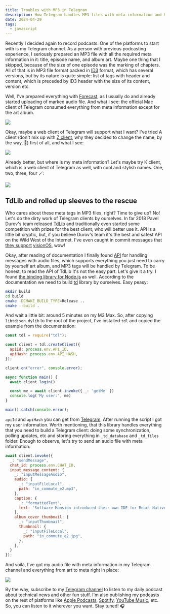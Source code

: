 ```yaml
---
title: Troubles with MP3 in Telegram
description: How Telegram handles MP3 files with meta information and how finally I've managed to upload it with all required data, with my art album, title and everything in 2024 using legendary TdLib from Durov's team.
date: 2024-04-29
tags:
  - javascript
---
```

Recently I decided again to record podcasts. One of the platforms to start with is my Telegram channel. As a person with previous podcasting experience, I seriously prepared an MP3 file with all the required meta information in it: title, episode name, and album art. Maybe one thing that I skipped, because of the size of one episode was the marking of chapters. All of that is in MP3 file format packed in <a href="https://en.wikipedia.org/wiki/ID3" target="_blank">ID3</a> format, which has several versions, but by its nature is quite simple: list of tags with header and content, which is preceded by ID3 header with the size of its content, version etc.

Well, I've prepared everything with <a href="https://overcast.fm/forecast" target="_blank">Forecast</a>, as I usually do and already started uploading of marked audio file. And what I see: the official Mac client of Telegram consumed everything from meta information except for the art album.

<img src="{% imageUrl 'content/desktop.png' %}">

Okay, maybe a web client of Telegram will support what I want? I've tried A client (don't mix up with <a href="https://web.archive.org/web/20220224044948/https://telegram.org/apps" target="_blank">Z client</a>, why they decided to change the name, by the way, 🤔) first of all, and what I see:

<img src="{% imageUrl 'content/web_a.png' %}">

Already better, but where is my meta information? Let's maybe try K client, which is a web client of Telegram as well, with cool and stylish names. One, two, three, four 🪄:

<img src="{% imageUrl 'content/web_k.png' %}">

## TdLib and rolled up sleeves to the rescue

Who cares about these meta tags in MP3 files, right? Time to give up? No! Let's do the dirty work of Telegram clients by ourselves. In far 2018 Pavel Durov's team released <a href="https://core.telegram.org/tdlib" target="_blank">TdLib</a> and traditionally even started some competition with prizes for the best client, who will better use it. API is a little bit cryptic, but, if you believe Durov's team it's the best and safest API on the Wild West of the Internet. I've even caught in commit messages that <a href="https://github.com/tdlib/td/commit/23c7a6caee1f9ec4c137048359bbd415927f1e22" target="_blank">they support</a> <a href="https://en.wikipedia.org/wiki/VisionOS" target="_blank">visionOS</a>, wow!

Okay, after reading of documentation I finally found <a href="https://core.telegram.org/tdlib/docs/classtd_1_1td__api_1_1input_message_audio.html#af859c8e113f23f3da7783dac2be4258d" target="_blank">API</a> for handling messages with audio files, which supports everything you just need to carry by yourself art album, and MP3 tags will be handled by Telegram. To be honest, to read the API of TdLib it's not the easy part. Let's give it a try. I found <a href="https://github.com/Bannerets/tdl" target="_blank">the binding library for Node.js</a> as well. According to the documentation we need to build <a href="https://github.com/tdlib/td#building" target="_blank">td</a> library by ourselves. Easy peasy:

```bash
mkdir build
cd build
cmake -DCMAKE_BUILD_TYPE=Release ..
cmake --build .
```

And wait a little bit: around 5 minutes on my M3 Max. So, after copying `libtdjson.dylib` to the root of the project, I've installed `tdl` and copied the example from the documentation:

```javascript
const tdl = require("tdl");

const client = tdl.createClient({
  apiId: process.env.API_ID,
  apiHash: process.env.API_HASH, 
});

client.on("error", console.error);

async function main() {
  await client.login()

  const me = await client.invoke({ _: 'getMe' })
  console.log('My user:', me)
}

main().catch(console.error);

```

`apiId` and `apiHash` you can get from <a href="https://my.telegram.org/apps" target="_blank">Telegram</a>. After running the script I got my user information. Worth mentioning, that this library handles everything that you need to build a Telegram client: doing some synchronization, polling updates, etc and storing everything in `_td_database` and `_td_files` folder. Enough to observe, let's try to send an audio file with meta information:

```javascript
await client.invoke({
  _: "sendMessage",
  chat_id: process.env.CHAT_ID,
  input_message_content: {
    _: "inputMessageAudio",
    audio: {
      _: "inputFileLocal",
      path: "in_commute_e2.mp3",
    },
    caption: {
      _: "formattedText",
      text: 'Software Mansion introduced their own IDE for React Native, Ghost goes to fediverse and much more in new episode "In commute"',
    },
    album_cover_thumbnail: {
      _: "inputThumbnail",
      thumbnail: {
        _: "inputFileLocal",
        path: "in_commute_e2.jpg",
      },
    },
  }
});
```

And voilà, I've got my audio file with meta information in my Telegram channel and everything from art to meta right in place:

<img src="{% imageUrl 'content/result.png' %}">

By the way, subscribe to my <a href="https://t.me/underoot" target="_blank">Telegram channel</a> to listen to my daily podcast about technical news and other fun stuff. I'm also publishing my podcasts on the rest of platforms like <a href="https://podcasts.apple.com/fi/podcast/in-commute/id1743474765" target="_blank">Apple Podcasts</a>, <a href="https://open.spotify.com/show/3zXxPMUdC8KnhZserRT8oC?si=2a8252ccb4db402e" target="_blank">Spotify</a>, <a href="https://www.youtube.com/playlist?list=PL-lkc8Fj6Q8-pKzYo8YzHOAPoqZYImbUy" target="_blank">YouTube Music</a>, etc. So, you can listen to it wherever you want. Stay tuned! 🎧
```
